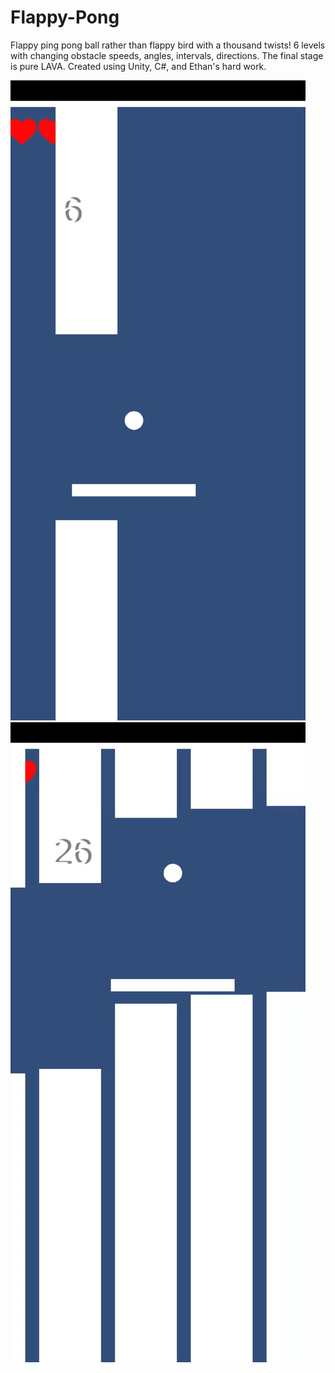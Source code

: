 # Flappy-Pong
Flappy ping pong ball rather than flappy bird with a thousand twists!
6 levels with changing obstacle speeds, angles, intervals, directions. The final stage is pure LAVA.
Created using Unity, C#, and Ethan's hard work.

![demo](stage1.jpg)
![demo](stage2.jpg)
